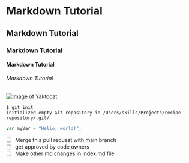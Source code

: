 # Markdown Tutorial
## Markdown Tutorial
### Markdown Tutorial
#### Markdown Tutorial
###### Markdown Tutorial

![Image of Yaktocat](https://octodex.github.com/images/yaktocat.png)

```
$ git init
Initialized empty Git repository in /Users/skills/Projects/recipe-repository/.git/
```

``` javascript
var myVar = "Hello, world!";
```

- [ ] Merge this pull request with main branch
- [ ] get approved by code owners
- [ ] Make other md changes in index.md file
